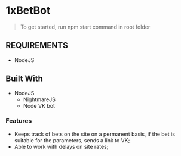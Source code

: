 # 1xBetBot

> To get started, run npm start command in root folder

## REQUIREMENTS
- NodeJS

## Built With
- NodeJS
	- NightmareJS
	- Node VK bot

### Features

- Keeps track of bets on the site on a permanent basis, if the bet is suitable for the parameters, sends a link to VK;
- Able to work with delays on site rates;
